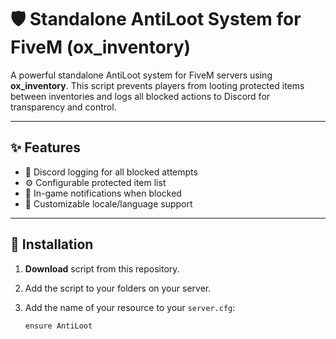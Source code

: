 # 🛡️ Standalone AntiLoot System for FiveM (ox_inventory)

A powerful standalone AntiLoot system for FiveM servers using **ox_inventory**. This script prevents players from looting protected items between inventories and logs all blocked actions to Discord for transparency and control.

---

## ✨ Features

- 🧾 Discord logging for all blocked attempts
- ⚙️ Configurable protected item list
- 🔔 In-game notifications when blocked
- 🔧 Customizable locale/language support

---

## 📁 Installation

1. **Download** script from this repository.
2. Add the script to your folders on your server.
3. Add the name of your resource to your `server.cfg`:

   ```plaintext
   ensure AntiLoot
